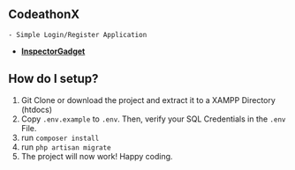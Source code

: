 ## CodeathonX 
    - Simple Login/Register Application

- **[InspectorGadget](https://rtgnetworks.com/)**

## How do I setup?

1. Git Clone or download the project and extract it to a XAMPP Directory (htdocs)
2. Copy `.env.example` to `.env`. Then, verify your SQL Credentials in the `.env` File.
3. run `composer install`
4. run `php artisan migrate`
5. The project will now work! Happy coding.